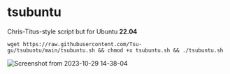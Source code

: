 # tsubuntu
Chris-Titus-style script but for Ubuntu **22.04**
```
wget https://raw.githubusercontent.com/Tsu-gu/tsubuntu/main/tsubuntu.sh && chmod +x tsubuntu.sh && ./tsubuntu.sh
```
![Screenshot from 2023-10-29 14-38-04](https://github.com/Tsu-gu/tsubuntu/assets/108401269/6960f489-b393-45c9-8828-2d0f0799eaf8)
